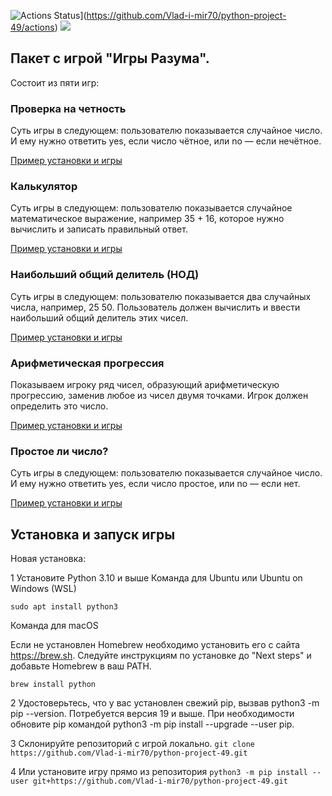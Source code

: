![Actions Status](https://github.com/Vlad-i-mir70/python-project-49/workflows/hexlet-check/badge.svg)](https://github.com/Vlad-i-mir70/python-project-49/actions)
<a href="https://codeclimate.com/github/Vlad-i-mir70/python-project-49/maintainability"><img src="https://api.codeclimate.com/v1/badges/4beb700ac7eb4b5276a3/maintainability" /></a>

## **Пакет с игрой  "Игры Разума".**


Состоит из пяти игр:
### Проверка на четность

Суть игры в следующем: пользователю показывается случайное число. И ему нужно ответить yes, если число чётное, или no — если нечётное.

[Пример установки и игры](https://asciinema.org/a/vlDnH9g4Y79shIQ9WNpAGT1uv)

### Калькулятор

Суть игры в следующем: пользователю показывается случайное математическое выражение, например 35 + 16, которое нужно вычислить и записать правильный ответ.

[Пример установки и игры](https://asciinema.org/a/oU86oxwsoDE3RdA5LsRWaCYId)

### Наибольший общий делитель (НОД)

Суть игры в следующем: пользователю показывается два случайных числа, например, 25 50. Пользователь должен вычислить и ввести наибольший общий делитель этих чисел.

[Пример установки и игры](https://asciinema.org/a/lm8qZNIo2KNJKMzUX2pIJUbNx)

### Арифметическая прогрессия

Показываем игроку ряд чисел, образующий арифметическую прогрессию, заменив любое из чисел двумя точками. Игрок должен определить это число.

[Пример установки и игры](https://asciinema.org/a/dbOGsNdaL2SaeFOK8cEHX4I2j)

### Простое ли число?

Суть игры в следующем: пользователю показывается случайное число. И ему нужно ответить yes, если число простое, или no — если нет.

[Пример установки и игры](https://asciinema.org/a/NY5iiPpQoU2MBjvcbOn0KhpTT)


 ## Установка и запуск игры


Новая установка:

1  Установите Python 3.10 и выше
Команда для Ubuntu или Ubuntu on Windows (WSL)

```sudo apt update
sudo apt install python3
```

Команда для macOS

Если не установлен Homebrew необходимо установить его с сайта https://brew.sh. Следуйте инструкциям по установке до "Next steps" и добавьте Homebrew в ваш PATH.

```# https://brew.sh/index_ru.html
brew install python
```
2 Удостоверьтесь, что у вас установлен свежий pip, вызвав python3 -m pip --version. Потребуется версия 19 и выше. При необходимости обновите pip командой python3 -m pip install --upgrade --user pip.

3 Склонируйте репозиторий c игрой локально.
`git clone https://github.com/Vlad-i-mir70/python-project-49.git` 

4 Или установите игру прямо из репозитория 
`python3 -m pip install --user git+https://github.com/Vlad-i-mir70/python-project-49.git`
